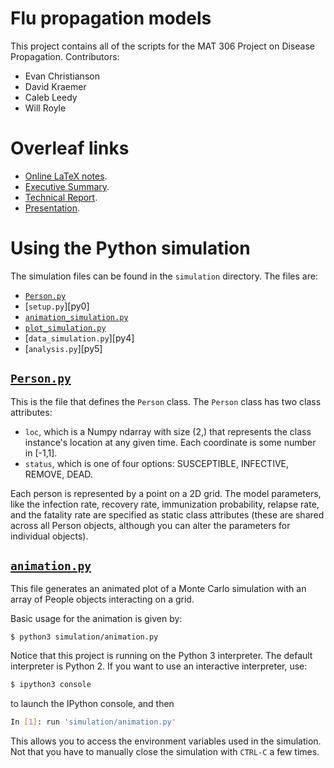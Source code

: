 # Flu propagation models

This project contains all of the scripts for the MAT 306 Project on Disease
Propagation. Contributors:

* Evan Christianson
* David Kraemer
* Caleb Leedy
* Will Royle

# Overleaf links

* [Online LaTeX notes][1].
* [Executive Summary][2].
* [Technical Report][3].
* [Presentation][4].

# Using the Python simulation

The simulation files can be found in the `simulation` directory. The files are:

* [`Person.py`][py1]
* [`setup.py`][py0]
* [`animation_simulation.py`][py2]
* [`plot_simulation.py`][py3]
* [`data_simulation.py`][py4]
* [`analysis.py`][py5]

## [`Person.py`][py1]

This is the file that defines the `Person` class. The `Person` class has two
class attributes:

* `loc`, which is a Numpy ndarray with size (2,) that represents the class
  instance's location at any given time. Each coordinate is some number in
[-1,1].
* `status`, which is one of four options: SUSCEPTIBLE, INFECTIVE, REMOVE, DEAD.

Each person is represented by a point on a 2D grid. The model parameters, like
the infection rate, recovery rate, immunization probability, relapse rate, and
the fatality rate are specified as static class attributes (these are shared
across all Person objects, although you can alter the parameters for individual
objects).

## [`animation.py`][py2]

This file generates an animated plot of a Monte Carlo simulation with an array
of People objects interacting on a grid. 

Basic usage for the animation is given by:

```
$ python3 simulation/animation.py 
```

Notice that this project is running on the Python 3 interpreter. The default
interpreter is Python 2. If you want to use an interactive interpreter, use:

```bash
$ ipython3 console
```

to launch the IPython console, and then

```bash
In [1]: run 'simulation/animation.py'
```

This allows you to access the environment variables used in the simulation. Not
that you have to manually close the simulation with `CTRL-C` a few times.


 

[1]: https://www.overleaf.com/4824963fffdhs
[2]: https://www.overleaf.com/4853557jbmcvv
[3]: https://www.overleaf.com/4853603hjvrdn
[4]: https://www.overleaf.com/4872212fdpzyn

[py1]: simulation/Person.py
[py2]: simulation/animation.py
[py3]: simulation/simulation.py
